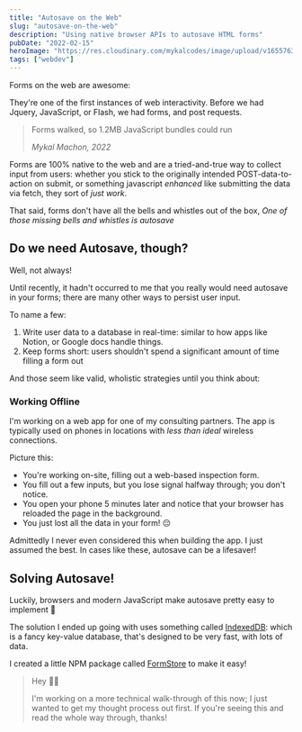 ```yaml
---
title: "Autosave on the Web"
slug: "autosave-on-the-web"
description: "Using native browser APIs to autosave HTML forms"
pubDate: "2022-02-15"
heroImage: "https://res.cloudinary.com/mykalcodes/image/upload/v1655763097/Mykal%20Codes/autosave-on-the-web.webp"
tags: ["webdev"]
---
```


Forms on the web are awesome:

They're one of the first instances of web interactivity. Before we had Jquery, JavaScript, or Flash, we had forms, and post requests.

> Forms walked, so 1.2MB JavaScript bundles could run
>
> _Mykal Machon, 2022_

Forms are 100% native to the web and are a tried-and-true way to collect input from users: whether you stick to the originally intended POST-data-to-action on submit, or something javascript _enhanced_ like submitting the data via fetch, they sort of _just work_.

That said, forms don't have all the bells and whistles out of the box,
_One of those missing bells and whistles is autosave_

## Do we need Autosave, though?

Well, not always!

Until recently, it hadn't occurred to me that you really would need autosave in your forms; there are many other ways to persist user input.

To name a few:

1. Write user data to a database in real-time: similar to how apps like Notion, or Google docs handle things.
2. Keep forms short: users shouldn't spend a significant amount of time filling a form out

And those seem like valid, wholistic strategies until you think about:

### Working Offline

I'm working on a web app for one of my consulting partners. The app is typically used on phones in locations with _less than ideal_ wireless connections.

Picture this:

- You're working on-site, filling out a web-based inspection form.
- You fill out a few inputs, but you lose signal halfway through; you don't notice.
- You open your phone 5 minutes later and notice that your browser has reloaded the page in the background.
- You just lost all the data in your form! 😔

Admittedly I never even considered this when building the app. I just assumed the best. In cases like these, autosave can be a lifesaver!

## Solving Autosave!

Luckily, browsers and modern JavaScript make autosave pretty easy to implement 🥳

The solution I ended up going with uses something called [IndexedDB](https://developer.mozilla.org/en-US/docs/Web/API/IndexedDB_API): which is a fancy key-value database, that's designed to be very fast, with lots of data.

I created a little NPM package called [FormStore](https://github.com/MykalMachon/FormStore) to make it easy!

> Hey 👋🏻
>
> I'm working on a more technical walk-through of this now; I just wanted to get my thought process out first.
> If you're seeing this and read the whole way through, thanks!
